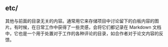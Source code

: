 ## etc/
其他与前面的目录无关的内容。通常用它来存储项目中讨论留下的白板内容的图片。有时候，在日常工作中获得了一些灵感，会将它们都记录在 Markdown 文档中，它也是一个用于处置对于工作的各种评论的目录，如合作者对于论文内容的反馈。
